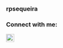 ### rpsequeira

### Connect with me:

[<img align="left" alt="rpsequeira | LinkedIn" width="22px" src="https://cdn.jsdelivr.net/npm/simple-icons@v3/icons/linkedin.svg" />][linkedin]



[linkedin]: https://linkedin.com/in/ricardosequeira